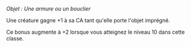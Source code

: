 *Objet : Une armure ou un bouclier*

Une créature gagne +1 à sa CA tant qu'elle porte l'objet imprégné.

Ce bonus augmente à +2 lorsque vous atteignez le niveau 10 dans cette classe.